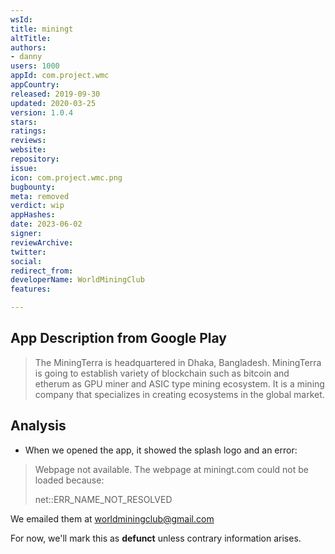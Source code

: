 ```yaml
---
wsId: 
title: miningt
altTitle: 
authors:
- danny
users: 1000
appId: com.project.wmc
appCountry: 
released: 2019-09-30
updated: 2020-03-25
version: 1.0.4
stars: 
ratings: 
reviews: 
website: 
repository: 
issue: 
icon: com.project.wmc.png
bugbounty: 
meta: removed
verdict: wip
appHashes: 
date: 2023-06-02
signer: 
reviewArchive: 
twitter: 
social: 
redirect_from: 
developerName: WorldMiningClub
features: 

---
```


## App Description from Google Play 

> The MiningTerra is headquartered in Dhaka, Bangladesh. MiningTerra is going to establish variety of blockchain such as bitcoin and etherum as GPU miner and ASIC type mining ecosystem. It is a mining company that specializes in creating ecosystems in the global market.

## Analysis 

- When we opened the app, it showed the splash logo and an error:

> Webpage not available. The webpage at miningt.com could not be loaded because:
>
> net::ERR_NAME_NOT_RESOLVED 

We emailed them at worldminingclub@gmail.com 

For now, we'll mark this as **defunct** unless contrary information arises.